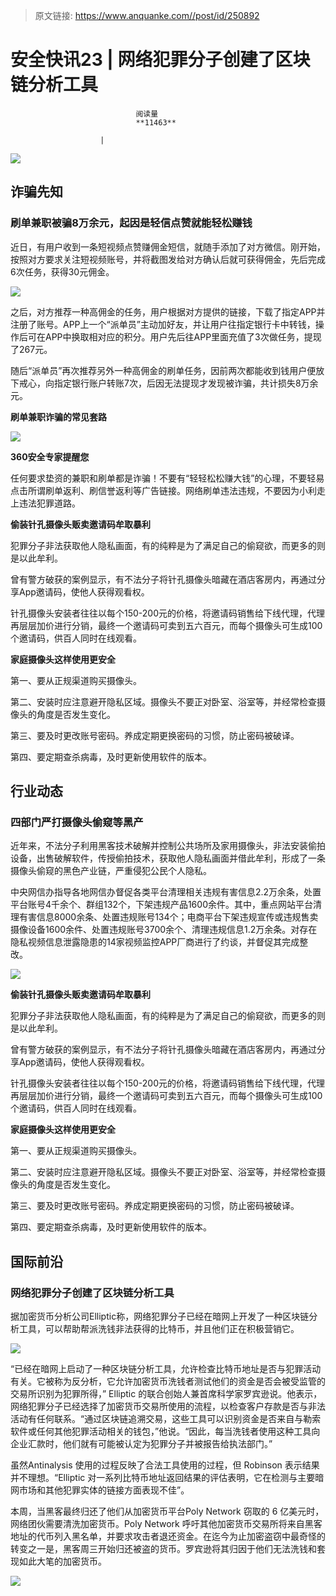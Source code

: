 > 原文链接: https://www.anquanke.com//post/id/250892 


# 安全快讯23 | 网络犯罪分子创建了区块链分析工具


                                阅读量   
                                **11463**
                            
                        |
                        
                                                                                    



[![](https://p0.ssl.qhimg.com/t01814511b76cd3fc20.png)](https://p0.ssl.qhimg.com/t01814511b76cd3fc20.png)



## 诈骗先知

### 刷单兼职被骗8万余元，起因是轻信点赞就能轻松赚钱

近日，有用户收到一条短视频点赞赚佣金短信，就随手添加了对方微信。刚开始，按照对方要求关注短视频账号，并将截图发给对方确认后就可获得佣金，先后完成6次任务，获得30元佣金。

[![](https://p0.ssl.qhimg.com/t01504d61f89e890f33.jpg)](https://p0.ssl.qhimg.com/t01504d61f89e890f33.jpg)

之后，对方推荐一种高佣金的任务，用户根据对方提供的链接，下载了指定APP并注册了账号。APP上一个“派单员”主动加好友，并让用户往指定银行卡中转钱，操作后可在APP中换取相对应的积分。用户先后往APP里面充值了3次做任务，提现了267元。

随后“派单员”再次推荐另外一种高佣金的刷单任务，因前两次都能收到钱用户便放下戒心，向指定银行账户转账7次，后因无法提现才发现被诈骗，共计损失8万余元。

**刷单兼职诈骗的常见套路**

[![](https://p4.ssl.qhimg.com/t01f07a058c03b1f9a7.png)](https://p4.ssl.qhimg.com/t01f07a058c03b1f9a7.png)

**360安全专家提醒您**

任何要求垫资的兼职和刷单都是诈骗！不要有“轻轻松松赚大钱”的心理，不要轻易点击所谓刷单返利、刷信誉返利等广告链接。网络刷单违法违规，不要因为小利走上违法犯罪道路。

**偷装针孔摄像头贩卖邀请码牟取暴利**

犯罪分子非法获取他人隐私画面，有的纯粹是为了满足自己的偷窥欲，而更多的则是以此牟利。

曾有警方破获的案例显示，有不法分子将针孔摄像头暗藏在酒店客房内，再通过分享App邀请码，使他人获得观看权。

针孔摄像头安装者往往以每个150-200元的价格，将邀请码销售给下线代理，代理再层层加价进行分销，最终一个邀请码可卖到五六百元，而每个摄像头可生成100个邀请码，供百人同时在线观看。

**家庭摄像头这样使用更安全**

第一、要从正规渠道购买摄像头。

第二、安装时应注意避开隐私区域。摄像头不要正对卧室、浴室等，并经常检查摄像头的角度是否发生变化。

第三、要及时更改账号密码。养成定期更换密码的习惯，防止密码被破译。

第四、要定期查杀病毒，及时更新使用软件的版本。



## 行业动态

### 四部门严打摄像头偷窥等黑产

近年来，不法分子利用黑客技术破解并控制公共场所及家用摄像头，非法安装偷拍设备，出售破解软件，传授偷拍技术，获取他人隐私画面并借此牟利，形成了一条摄像头偷窥的黑色产业链，严重侵犯公民个人隐私。

中央网信办指导各地网信办督促各类平台清理相关违规有害信息2.2万余条，处置平台账号4千余个、群组132个，下架违规产品1600余件。其中，重点网站平台清理有害信息8000余条、处置违规账号134个；电商平台下架违规宣传或违规售卖摄像设备1600余件、处置违规账号3700余个、清理违规信息1.2万余条。对存在隐私视频信息泄露隐患的14家视频监控APP厂商进行了约谈，并督促其完成整改。

[![](https://p1.ssl.qhimg.com/t0108392a8f5caeb538.png)](https://p1.ssl.qhimg.com/t0108392a8f5caeb538.png)

**偷装针孔摄像头贩卖邀请码牟取暴利**

犯罪分子非法获取他人隐私画面，有的纯粹是为了满足自己的偷窥欲，而更多的则是以此牟利。

曾有警方破获的案例显示，有不法分子将针孔摄像头暗藏在酒店客房内，再通过分享App邀请码，使他人获得观看权。

针孔摄像头安装者往往以每个150-200元的价格，将邀请码销售给下线代理，代理再层层加价进行分销，最终一个邀请码可卖到五六百元，而每个摄像头可生成100个邀请码，供百人同时在线观看。

**家庭摄像头这样使用更安全**

第一、要从正规渠道购买摄像头。

第二、安装时应注意避开隐私区域。摄像头不要正对卧室、浴室等，并经常检查摄像头的角度是否发生变化。

第三、要及时更改账号密码。养成定期更换密码的习惯，防止密码被破译。

第四、要定期查杀病毒，及时更新使用软件的版本。



## 国际前沿

### 网络犯罪分子创建了区块链分析工具

据加密货币分析公司Elliptic称，网络犯罪分子已经在暗网上开发了一种区块链分析工具，可以帮助帮派洗钱非法获得的比特币，并且他们正在积极营销它。

[![](https://p4.ssl.qhimg.com/t01a347d639357c24fa.png)](https://p4.ssl.qhimg.com/t01a347d639357c24fa.png)

“已经在暗网上启动了一种区块链分析工具，允许检查比特币地址是否与犯罪活动有关。它被称为反分析，它允许加密货币洗钱者测试他们的资金是否会被受监管的交易所识别为犯罪所得，” Elliptic 的联合创始人兼首席科学家罗宾逊说。他表示，网络犯罪分子已经选择了加密货币交易所使用的流程，以检查客户存款是否与非法活动有任何联系。“通过区块链追溯交易，这些工具可以识别资金是否来自与勒索软件或任何其他犯罪活动相关的钱包，”他说。“因此，每当洗钱者使用这种工具向企业汇款时，他们就有可能被认定为犯罪分子并被报告给执法部门。”

虽然Antinalysis 使用的过程反映了合法工具使用的过程，但 Robinson 表示结果并不理想。“Elliptic 对一系列比特币地址返回结果的评估表明，它在检测与主要暗网市场和其他犯罪实体的链接方面表现不佳”。

本周，当黑客最终归还了他们从加密货币平台Poly Network 窃取的 6 亿美元时，网络团伙需要清洗加密货币。Poly Network 呼吁其他加密货币交易所将来自黑客地址的代币列入黑名单，并要求攻击者退还资金。在迄今为止加密盗窃中最奇怪的转变之一是，黑客周三开始归还被盗的货币。罗宾逊将其归因于他们无法洗钱和套现如此大笔的加密货币。

[![](https://p1.ssl.qhimg.com/t0184a67f12ad995db9.png)](https://p1.ssl.qhimg.com/t0184a67f12ad995db9.png)
